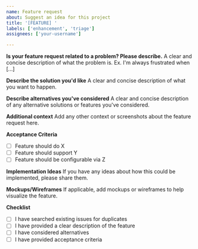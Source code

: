 ```yaml
---
name: Feature request
about: Suggest an idea for this project
title: '[FEATURE] '
labels: ['enhancement', 'triage']
assignees: ['your-username']

---
```


**Is your feature request related to a problem? Please describe.**
A clear and concise description of what the problem is. Ex. I'm always frustrated when [...]

**Describe the solution you'd like**
A clear and concise description of what you want to happen.

**Describe alternatives you've considered**
A clear and concise description of any alternative solutions or features you've considered.

**Additional context**
Add any other context or screenshots about the feature request here.

**Acceptance Criteria**
- [ ] Feature should do X
- [ ] Feature should support Y
- [ ] Feature should be configurable via Z

**Implementation Ideas**
If you have any ideas about how this could be implemented, please share them.

**Mockups/Wireframes**
If applicable, add mockups or wireframes to help visualize the feature.

**Checklist**
- [ ] I have searched existing issues for duplicates
- [ ] I have provided a clear description of the feature
- [ ] I have considered alternatives
- [ ] I have provided acceptance criteria

